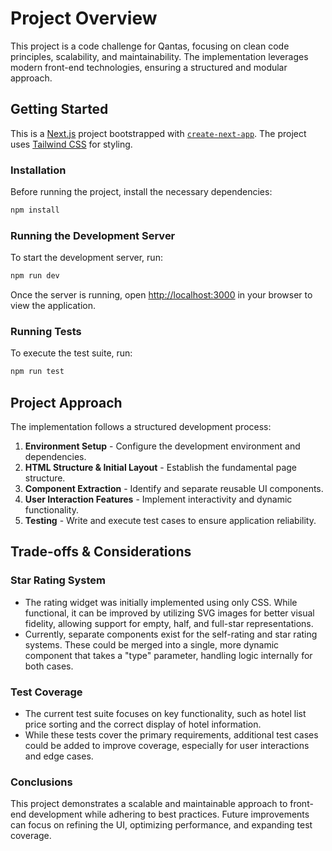 # Project Overview

This project is a code challenge for Qantas, focusing on clean code principles, scalability, and maintainability. The implementation leverages modern front-end technologies, ensuring a structured and modular approach.

## Getting Started

This is a [Next.js](https://nextjs.org) project bootstrapped with [`create-next-app`](https://nextjs.org/docs/app/api-reference/cli/create-next-app). The project uses [Tailwind CSS](https://tailwindcss.com/) for styling.


### Installation

Before running the project, install the necessary dependencies:

```bash
npm install
```
### Running the Development Server

To start the development server, run:

```bash
npm run dev
```
Once the server is running, open [http://localhost:3000](http://localhost:3000) in your browser to view the application.

### Running Tests

To execute the test suite, run:

```bash
npm run test
```

## Project Approach

The implementation follows a structured development process:

1. **Environment Setup** - Configure the development environment and dependencies.
2. **HTML Structure & Initial Layout** - Establish the fundamental page structure.
3. **Component Extraction** - Identify and separate reusable UI components.
4. **User Interaction Features** - Implement interactivity and dynamic functionality.
5. **Testing** - Write and execute test cases to ensure application reliability.


## Trade-offs & Considerations

### Star Rating System

- The rating widget was initially implemented using only CSS. While functional, it can be improved by utilizing SVG images for better visual fidelity, allowing support for empty, half, and full-star representations.
- Currently, separate components exist for the self-rating and star rating systems. These could be merged into a single, more dynamic component that takes a "type" parameter, handling logic internally for both cases.

### Test Coverage

- The current test suite focuses on key functionality, such as hotel list price sorting and the correct display of hotel information.
- While these tests cover the primary requirements, additional test cases could be added to improve coverage, especially for user interactions and edge cases.

### Conclusions

This project demonstrates a scalable and maintainable approach to front-end development while adhering to best practices. Future improvements can focus on refining the UI, optimizing performance, and expanding test coverage.


